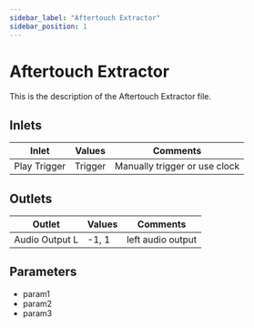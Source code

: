 ```yaml
---
sidebar_label: "Aftertouch Extractor"
sidebar_position: 1
---
```


# Aftertouch Extractor

This is the description of the Aftertouch Extractor file.

## Inlets

| Inlet | Values | Comments |  
| --- | --- | --- |
| Play Trigger | Trigger | Manually trigger or use clock |

## Outlets

| Outlet | Values | Comments |  
| --- | --- | --- |
| Audio Output L | -1, 1 | left audio output |

## Parameters

- param1
- param2
- param3